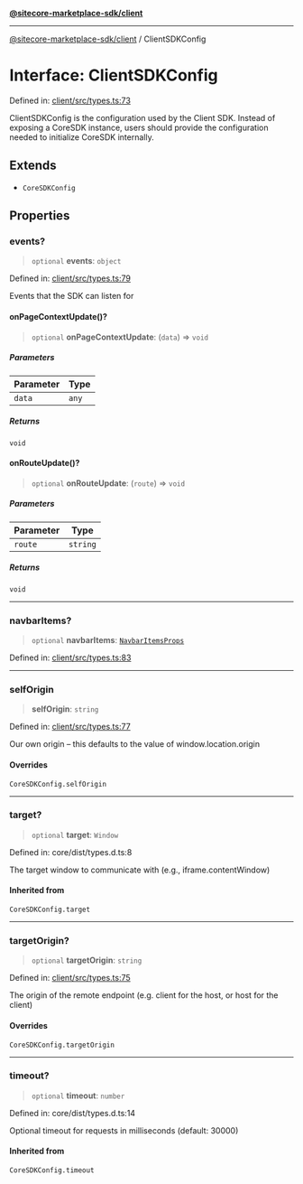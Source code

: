 [**@sitecore-marketplace-sdk/client**](../README.md)

***

[@sitecore-marketplace-sdk/client](../README.md) / ClientSDKConfig

# Interface: ClientSDKConfig

Defined in: [client/src/types.ts:73](https://github.com/Sitecore/marketplace-sdk/blob/e3ec55ede335ad59ac5875d32f0d68c50e7bc899/packages/client/src/types.ts#L73)

ClientSDKConfig is the configuration used by the Client SDK.
Instead of exposing a CoreSDK instance, users should provide the
configuration needed to initialize CoreSDK internally.

## Extends

- `CoreSDKConfig`

## Properties

### events?

> `optional` **events**: `object`

Defined in: [client/src/types.ts:79](https://github.com/Sitecore/marketplace-sdk/blob/e3ec55ede335ad59ac5875d32f0d68c50e7bc899/packages/client/src/types.ts#L79)

Events that the SDK can listen for

#### onPageContextUpdate()?

> `optional` **onPageContextUpdate**: (`data`) => `void`

##### Parameters

| Parameter | Type |
| ------ | ------ |
| `data` | `any` |

##### Returns

`void`

#### onRouteUpdate()?

> `optional` **onRouteUpdate**: (`route`) => `void`

##### Parameters

| Parameter | Type |
| ------ | ------ |
| `route` | `string` |

##### Returns

`void`

***

### navbarItems?

> `optional` **navbarItems**: [`NavbarItemsProps`](NavbarItemsProps.md)

Defined in: [client/src/types.ts:83](https://github.com/Sitecore/marketplace-sdk/blob/e3ec55ede335ad59ac5875d32f0d68c50e7bc899/packages/client/src/types.ts#L83)

***

### selfOrigin

> **selfOrigin**: `string`

Defined in: [client/src/types.ts:77](https://github.com/Sitecore/marketplace-sdk/blob/e3ec55ede335ad59ac5875d32f0d68c50e7bc899/packages/client/src/types.ts#L77)

Our own origin – this defaults to the value of window.location.origin

#### Overrides

`CoreSDKConfig.selfOrigin`

***

### target?

> `optional` **target**: `Window`

Defined in: core/dist/types.d.ts:8

The target window to communicate with (e.g., iframe.contentWindow)

#### Inherited from

`CoreSDKConfig.target`

***

### targetOrigin?

> `optional` **targetOrigin**: `string`

Defined in: [client/src/types.ts:75](https://github.com/Sitecore/marketplace-sdk/blob/e3ec55ede335ad59ac5875d32f0d68c50e7bc899/packages/client/src/types.ts#L75)

The origin of the remote endpoint (e.g. client for the host, or host for the client)

#### Overrides

`CoreSDKConfig.targetOrigin`

***

### timeout?

> `optional` **timeout**: `number`

Defined in: core/dist/types.d.ts:14

Optional timeout for requests in milliseconds (default: 30000)

#### Inherited from

`CoreSDKConfig.timeout`
